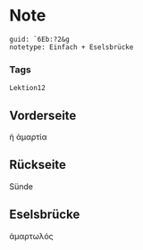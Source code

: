 # Note
```
guid: `6Eb:?2&g
notetype: Einfach + Eselsbrücke
```

### Tags
```
Lektion12
```

## Vorderseite
ἡ ἁμαρτία

## Rückseite
Sünde

## Eselsbrücke
ἁμαρτωλός
